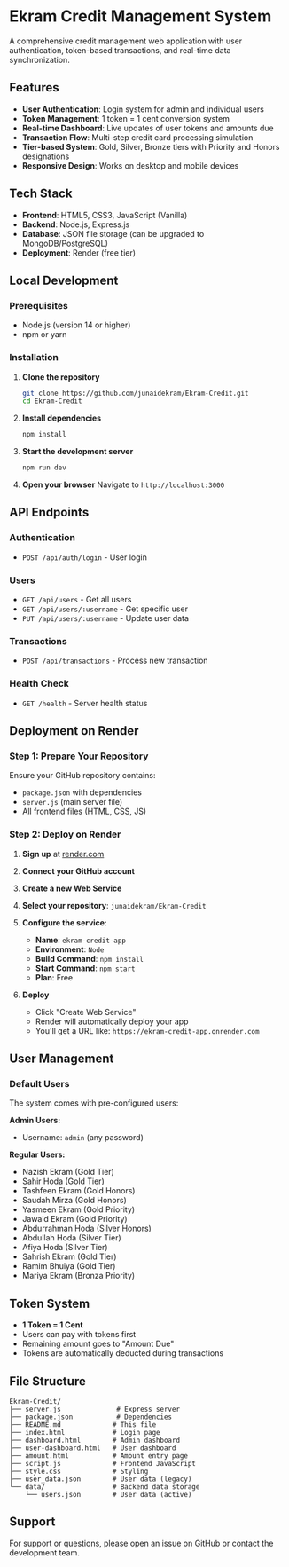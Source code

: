 # Ekram Credit Management System

A comprehensive credit management web application with user authentication, token-based transactions, and real-time data synchronization.

## Features

- **User Authentication**: Login system for admin and individual users
- **Token Management**: 1 token = 1 cent conversion system
- **Real-time Dashboard**: Live updates of user tokens and amounts due
- **Transaction Flow**: Multi-step credit card processing simulation
- **Tier-based System**: Gold, Silver, Bronze tiers with Priority and Honors designations
- **Responsive Design**: Works on desktop and mobile devices

## Tech Stack

- **Frontend**: HTML5, CSS3, JavaScript (Vanilla)
- **Backend**: Node.js, Express.js
- **Database**: JSON file storage (can be upgraded to MongoDB/PostgreSQL)
- **Deployment**: Render (free tier)

## Local Development

### Prerequisites
- Node.js (version 14 or higher)
- npm or yarn

### Installation

1. **Clone the repository**
   ```bash
   git clone https://github.com/junaidekram/Ekram-Credit.git
   cd Ekram-Credit
   ```

2. **Install dependencies**
   ```bash
   npm install
   ```

3. **Start the development server**
   ```bash
   npm run dev
   ```

4. **Open your browser**
   Navigate to `http://localhost:3000`

## API Endpoints

### Authentication
- `POST /api/auth/login` - User login

### Users
- `GET /api/users` - Get all users
- `GET /api/users/:username` - Get specific user
- `PUT /api/users/:username` - Update user data

### Transactions
- `POST /api/transactions` - Process new transaction

### Health Check
- `GET /health` - Server health status

## Deployment on Render

### Step 1: Prepare Your Repository
Ensure your GitHub repository contains:
- `package.json` with dependencies
- `server.js` (main server file)
- All frontend files (HTML, CSS, JS)

### Step 2: Deploy on Render

1. **Sign up** at [render.com](https://render.com)
2. **Connect your GitHub account**
3. **Create a new Web Service**
4. **Select your repository**: `junaidekram/Ekram-Credit`
5. **Configure the service**:
   - **Name**: `ekram-credit-app`
   - **Environment**: `Node`
   - **Build Command**: `npm install`
   - **Start Command**: `npm start`
   - **Plan**: Free

6. **Deploy**
   - Click "Create Web Service"
   - Render will automatically deploy your app
   - You'll get a URL like: `https://ekram-credit-app.onrender.com`

## User Management

### Default Users
The system comes with pre-configured users:

**Admin Users:**
- Username: `admin` (any password)

**Regular Users:**
- Nazish Ekram (Gold Tier)
- Sahir Hoda (Gold Tier)
- Tashfeen Ekram (Gold Honors)
- Saudah Mirza (Gold Honors)
- Yasmeen Ekram (Gold Priority)
- Jawaid Ekram (Gold Priority)
- Abdurrahman Hoda (Silver Honors)
- Abdullah Hoda (Silver Tier)
- Afiya Hoda (Silver Tier)
- Sahrish Ekram (Gold Tier)
- Ramim Bhuiya (Gold Tier)
- Mariya Ekram (Bronza Priority)

## Token System

- **1 Token = 1 Cent**
- Users can pay with tokens first
- Remaining amount goes to "Amount Due"
- Tokens are automatically deducted during transactions

## File Structure

```
Ekram-Credit/
├── server.js              # Express server
├── package.json           # Dependencies
├── README.md             # This file
├── index.html            # Login page
├── dashboard.html        # Admin dashboard
├── user-dashboard.html   # User dashboard
├── amount.html           # Amount entry page
├── script.js             # Frontend JavaScript
├── style.css             # Styling
├── user_data.json        # User data (legacy)
└── data/                 # Backend data storage
    └── users.json        # User data (active)
```

## Support

For support or questions, please open an issue on GitHub or contact the development team.

